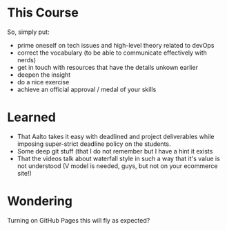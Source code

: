 

This Course
===========

<add the bigger motivation here later on>

So, simply put:
* prime oneself on tech issues and high-level theory related to devOps
* correct the vocabulary (to be able to communicate effectively with nerds)
* get in touch with resources that have the details unkown earlier
* deepen the insight
* do a nice exercise
* achieve an official approval / medal of your skills


Learned
=======

* That Aalto takes it easy with deadlined and project deliverables while imposing super-strict deadline policy on the students.
* Some deep git stuff (that I do not remember but I have a hint it exists
* That the videos talk about waterfall style in such a way that it's value is not understood (V model is needed, guys, but not on your ecommerce site!)


Wondering
=========
Turning on GitHub Pages this will fly as expected?



